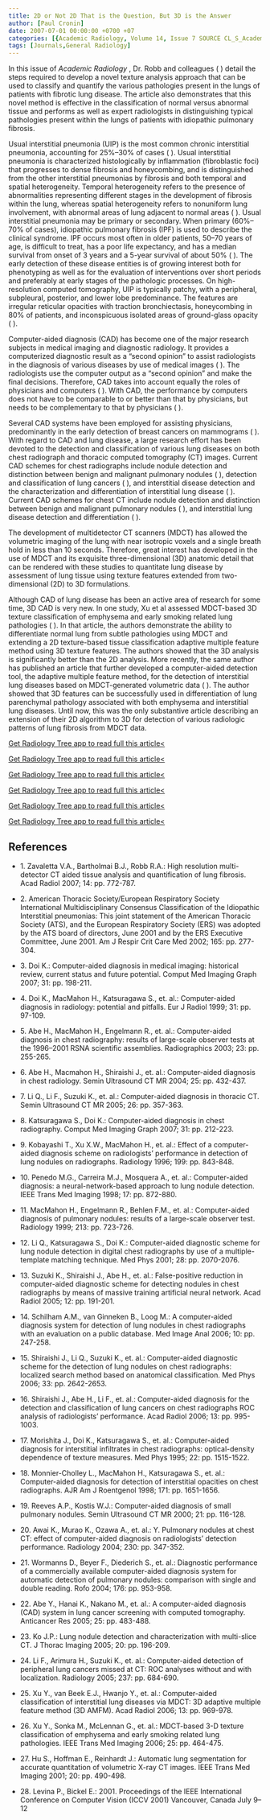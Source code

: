 ```yaml
---
title: 2D or Not 2D That is the Question, But 3D is the Answer
author: [Paul Cronin]
date: 2007-07-01 00:00:00 +0700 +07
categories: [{Academic Radiology, Volume 14, Issue 7 SOURCE CL_S_AcademicRadiologyVolume14Issue7 1}]
tags: [Journals,General Radiology]
---
```

In this issue of _Academic Radiology_ , Dr. Robb and colleagues ( ) detail the steps required to develop a novel texture analysis approach that can be used to classify and quantify the various pathologies present in the lungs of patients with fibrotic lung disease. The article also demonstrates that this novel method is effective in the classification of normal versus abnormal tissue and performs as well as expert radiologists in distinguishing typical pathologies present within the lungs of patients with idiopathic pulmonary fibrosis.

Usual interstitial pneumonia (UIP) is the most common chronic interstitial pneumonia, accounting for 25%–30% of cases ( ). Usual interstitial pneumonia is characterized histologically by inflammation (fibroblastic foci) that progresses to dense fibrosis and honeycombing, and is distinguished from the other interstitial pneumonias by fibrosis and both temporal and spatial heterogeneity. Temporal heterogeneity refers to the presence of abnormalities representing different stages in the development of fibrosis within the lung, whereas spatial heterogeneity refers to nonuniform lung involvement, with abnormal areas of lung adjacent to normal areas ( ). Usual interstitial pneumonia may be primary or secondary. When primary (60%–70% of cases), idiopathic pulmonary fibrosis (IPF) is used to describe the clinical syndrome. IPF occurs most often in older patients, 50–70 years of age, is difficult to treat, has a poor life expectancy, and has a median survival from onset of 3 years and a 5-year survival of about 50% ( ). The early detection of these disease entities is of growing interest both for phenotyping as well as for the evaluation of interventions over short periods and preferably at early stages of the pathologic processes. On high-resolution computed tomography, UIP is typically patchy, with a peripheral, subpleural, posterior, and lower lobe predominance. The features are irregular reticular opacities with traction bronchiectasis, honeycombing in 80% of patients, and inconspicuous isolated areas of ground-glass opacity ( ).

Computer-aided diagnosis (CAD) has become one of the major research subjects in medical imaging and diagnostic radiology. It provides a computerized diagnostic result as a “second opinion” to assist radiologists in the diagnosis of various diseases by use of medical images ( ). The radiologists use the computer output as a “second opinion” and make the final decisions. Therefore, CAD takes into account equally the roles of physicians and computers ( ). With CAD, the performance by computers does not have to be comparable to or better than that by physicians, but needs to be complementary to that by physicians ( ).

Several CAD systems have been employed for assisting physicians, predominantly in the early detection of breast cancers on mammograms ( ). With regard to CAD and lung disease, a large research effort has been devoted to the detection and classification of various lung diseases on both chest radiograph and thoracic computed tomography (CT) images. Current CAD schemes for chest radiographs include nodule detection and distinction between benign and malignant pulmonary nodules ( ), detection and classification of lung cancers ( ), and interstitial disease detection and the characterization and differentiation of interstitial lung disease ( ). Current CAD schemes for chest CT include nodule detection and distinction between benign and malignant pulmonary nodules ( ), and interstitial lung disease detection and differentiation ( ).

The development of multidetector CT scanners (MDCT) has allowed the volumetric imaging of the lung with near isotropic voxels and a single breath hold in less than 10 seconds. Therefore, great interest has developed in the use of MDCT and its exquisite three-dimensional (3D) anatomic detail that can be rendered with these studies to quantitate lung disease by assessment of lung tissue using texture features extended from two-dimensional (2D) to 3D formulations.

Although CAD of lung disease has been an active area of research for some time, 3D CAD is very new. In one study, Xu et al assessed MDCT-based 3D texture classification of emphysema and early smoking related lung pathologies ( ). In that article, the authors demonstrate the ability to differentiate normal lung from subtle pathologies using MDCT and extending a 2D texture-based tissue classification adaptive multiple feature method using 3D texture features. The authors showed that the 3D analysis is significantly better than the 2D analysis. More recently, the same author has published an article that further developed a computer-aided detection tool, the adaptive multiple feature method, for the detection of interstitial lung diseases based on MDCT-generated volumetric data ( ). The author showed that 3D features can be successfully used in differentiation of lung parenchymal pathology associated with both emphysema and interstitial lung diseases. Until now, this was the only substantive article describing an extension of their 2D algorithm to 3D for detection of various radiologic patterns of lung fibrosis from MDCT data.

[Get Radiology Tree app to read full this article<](https://clinicalpub.com/app)

[Get Radiology Tree app to read full this article<](https://clinicalpub.com/app)

[Get Radiology Tree app to read full this article<](https://clinicalpub.com/app)

[Get Radiology Tree app to read full this article<](https://clinicalpub.com/app)

[Get Radiology Tree app to read full this article<](https://clinicalpub.com/app)

[Get Radiology Tree app to read full this article<](https://clinicalpub.com/app)

## References

- 1\. Zavaletta V.A., Bartholmai B.J., Robb R.A.: High resolution multi-detector CT aided tissue analysis and quantification of lung fibrosis. Acad Radiol 2007; 14: pp. 772-787.


- 2\. American Thoracic Society/European Respiratory Society International Multidisciplinary Consensus Classification of the Idiopathic Interstitial pneumonias: This joint statement of the American Thoracic Society (ATS), and the European Respiratory Society (ERS) was adopted by the ATS board of directors, June 2001 and by the ERS Executive Committee, June 2001. Am J Respir Crit Care Med 2002; 165: pp. 277-304.


- 3\. Doi K.: Computer-aided diagnosis in medical imaging: historical review, current status and future potential. Comput Med Imaging Graph 2007; 31: pp. 198-211.


- 4\. Doi K., MacMahon H., Katsuragawa S., et. al.: Computer-aided diagnosis in radiology: potential and pitfalls. Eur J Radiol 1999; 31: pp. 97-109.


- 5\. Abe H., MacMahon H., Engelmann R., et. al.: Computer-aided diagnosis in chest radiography: results of large-scale observer tests at the 1996–2001 RSNA scientific assemblies. Radiographics 2003; 23: pp. 255-265.


- 6\. Abe H., Macmahon H., Shiraishi J., et. al.: Computer-aided diagnosis in chest radiology. Semin Ultrasound CT MR 2004; 25: pp. 432-437.


- 7\. Li Q., Li F., Suzuki K., et. al.: Computer-aided diagnosis in thoracic CT. Semin Ultrasound CT MR 2005; 26: pp. 357-363.


- 8\. Katsuragawa S., Doi K.: Computer-aided diagnosis in chest radiography. Comput Med Imaging Graph 2007; 31: pp. 212-223.


- 9\. Kobayashi T., Xu X.W., MacMahon H., et. al.: Effect of a computer-aided diagnosis scheme on radiologists’ performance in detection of lung nodules on radiographs. Radiology 1996; 199: pp. 843-848.


- 10\. Penedo M.G., Carreira M.J., Mosquera A., et. al.: Computer-aided diagnosis: a neural-network-based approach to lung nodule detection. IEEE Trans Med Imaging 1998; 17: pp. 872-880.


- 11\. MacMahon H., Engelmann R., Behlen F.M., et. al.: Computer-aided diagnosis of pulmonary nodules: results of a large-scale observer test. Radiology 1999; 213: pp. 723-726.


- 12\. Li Q., Katsuragawa S., Doi K.: Computer-aided diagnostic scheme for lung nodule detection in digital chest radiographs by use of a multiple-template matching technique. Med Phys 2001; 28: pp. 2070-2076.


- 13\. Suzuki K., Shiraishi J., Abe H., et. al.: False-positive reduction in computer-aided diagnostic scheme for detecting nodules in chest radiographs by means of massive training artificial neural network. Acad Radiol 2005; 12: pp. 191-201.


- 14\. Schilham A.M., van Ginneken B., Loog M.: A computer-aided diagnosis system for detection of lung nodules in chest radiographs with an evaluation on a public database. Med Image Anal 2006; 10: pp. 247-258.


- 15\. Shiraishi J., Li Q., Suzuki K., et. al.: Computer-aided diagnostic scheme for the detection of lung nodules on chest radiographs: localized search method based on anatomical classification. Med Phys 2006; 33: pp. 2642-2653.


- 16\. Shiraishi J., Abe H., Li F., et. al.: Computer-aided diagnosis for the detection and classification of lung cancers on chest radiographs ROC analysis of radiologists’ performance. Acad Radiol 2006; 13: pp. 995-1003.


- 17\. Morishita J., Doi K., Katsuragawa S., et. al.: Computer-aided diagnosis for interstitial infiltrates in chest radiographs: optical-density dependence of texture measures. Med Phys 1995; 22: pp. 1515-1522.


- 18\. Monnier-Cholley L., MacMahon H., Katsuragawa S., et. al.: Computer-aided diagnosis for detection of interstitial opacities on chest radiographs. AJR Am J Roentgenol 1998; 171: pp. 1651-1656.


- 19\. Reeves A.P., Kostis W.J.: Computer-aided diagnosis of small pulmonary nodules. Semin Ultrasound CT MR 2000; 21: pp. 116-128.


- 20\. Awai K., Murao K., Ozawa A., et. al.: Y. Pulmonary nodules at chest CT: effect of computer-aided diagnosis on radiologists’ detection performance. Radiology 2004; 230: pp. 347-352.


- 21\. Wormanns D., Beyer F., Diederich S., et. al.: Diagnostic performance of a commercially available computer-aided diagnosis system for automatic detection of pulmonary nodules: comparison with single and double reading. Rofo 2004; 176: pp. 953-958.


- 22\. Abe Y., Hanai K., Nakano M., et. al.: A computer-aided diagnosis (CAD) system in lung cancer screening with computed tomography. Anticancer Res 2005; 25: pp. 483-488.


- 23\. Ko J.P.: Lung nodule detection and characterization with multi-slice CT. J Thorac Imaging 2005; 20: pp. 196-209.


- 24\. Li F., Arimura H., Suzuki K., et. al.: Computer-aided detection of peripheral lung cancers missed at CT: ROC analyses without and with localization. Radiology 2005; 237: pp. 684-690.


- 25\. Xu Y., van Beek E.J., Hwanjo Y., et. al.: Computer-aided classification of interstitial lung diseases via MDCT: 3D adaptive multiple feature method (3D AMFM). Acad Radiol 2006; 13: pp. 969-978.


- 26\. Xu Y., Sonka M., McLennan G., et. al.: MDCT-based 3-D texture classification of emphysema and early smoking related lung pathologies. IEEE Trans Med Imaging 2006; 25: pp. 464-475.


- 27\. Hu S., Hoffman E., Reinhardt J.: Automatic lung segmentation for accurate quantitation of volumetric X-ray CT images. IEEE Trans Med Imaging 2001; 20: pp. 490-498.


- 28\. Levina P., Bickel E.: 2001. Proceedings of the IEEE International Conference on Computer Vision (ICCV 2001) Vancouver, Canada July 9–12